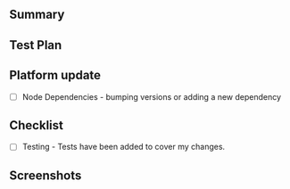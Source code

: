 ## Summary

## Test Plan

## Platform update
- [ ] Node Dependencies - bumping versions or adding a new dependency

## Checklist
- [ ] Testing - Tests have been added to cover my changes.

## Screenshots
